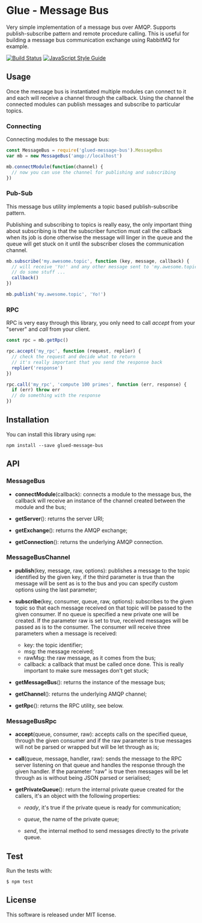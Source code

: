 Glue - Message Bus
=====================

Very simple implementation of a message bus over AMQP. Supports publish-subscribe
pattern and remote procedure calling. This is useful for building a message bus
communication exchange using RabbitMQ for example.

[![Build Status](https://travis-ci.org/ggioffreda/glued-message-bus.svg?branch=master)](https://travis-ci.org/ggioffreda/glued-message-bus)
[![JavaScript Style Guide](https://img.shields.io/badge/code%20style-standard-brightgreen.svg)](http://standardjs.com/)

Usage
-----

Once the message bus is instantiated multiple modules can connect to it and
each will receive a channel through the callback. Using the channel the 
connected modules can publish messages and subscribe to particular topics.

### Connecting

Connecting modules to the message bus:

```javascript
const MessageBus = require('glued-message-bus').MessageBus
var mb = new MessageBus('amqp://localhost')

mb.connectModule(function(channel) {
  // now you can use the channel for publishing and subscribing
})
```

### Pub-Sub

This message bus utility implements a topic based publish-subscribe pattern.

Publishing and subscribing to topics is really easy, the only important thing
about subscribing is that the subscriber function must call the callback when its
job is done otherwise the message will linger in the queue and the queue will
get stuck on it until the subscriber closes the communication channel.

```javascript
mb.subscribe('my.awesome.topic', function (key, message, callback) {
  // will receive 'Yo!' and any other message sent to 'my.awesome.topic'
  // do some stuff ...
  callback()
})

mb.publish('my.awesome.topic', 'Yo!')
```

### RPC

RPC is very easy through this library, you only need to call *accept* from your
"server" and *call* from your client.

```javascript
const rpc = mb.getRpc()

rpc.accept('my_rpc', function (request, replier) {
  // check the request and decide what to return
  // it's really important that you send the response back
  replier('response')
})

rpc.call('my_rpc', 'compute 100 primes', function (err, response) {
  if (err) throw err
  // do something with the response
})
```

Installation
------------

You can install this library using `npm`:

    npm install --save glued-message-bus

API
---

### MessageBus

- **connectModule**(callback): connects a module to the message bus, the callback
  will receive an instance of the channel created between the module and the bus;

- **getServer**(): returns the server URI;

- **getExchange**(): returns the AMQP exchange;

- **getConnection**(): returns the underlying AMQP connection.

### MessageBusChannel

- **publish**(key, message, raw, options): publishes a message to the topic 
  identified by the given key, if the third parameter is true than the message will 
  be sent as is to the bus and you can specify custom options using the last
  parameter;

- **subscribe**(key, consumer, queue, raw, options): subscribes to the given topic 
  so that each message received on that topic will be passed to the given consumer. 
  If no queue is specified a new private one will be created. If the parameter raw
  is set to true, received messages will be passed as is to the consumer. The 
  consumer will receive three parameters when a message is received:
  - key: the topic identifier;
  - msg: the message received;
  - rawMsg: the raw message, as it comes from the bus;
  - callback: a callback that must be called once done. This is really important
    to make sure messages don't get stuck;

- **getMessageBus**(): returns the instance of the message bus;

- **getChannel**(): returns the underlying AMQP channel;

- **getRpc**(): returns the RPC utility, see below.

### MessageBusRpc

- **accept**(queue, consumer, raw): accepts calls on the specified queue, through
  the given consumer and if the raw parameter is true messages will not be parsed
  or wrapped but will be let through as is;

- **call**(queue, message, handler, raw): sends the message to the RPC server
  listening on that queue and handles the response through the given handler. If
  the parameter "raw" is true then messages will be let through as is without
  being JSON parsed or serialised;

- **getPrivateQueue**(): return the internal private queue created for the
  callers, it's an object with the following properties:

  - *ready*, it's true if the private queue is ready for communication;

  - *queue*, the name of the private queue;

  - *send*, the internal method to send messages directly to the private queue.

Test
----

Run the tests with:

    $ npm test

License
-------

This software is released under MIT license.
